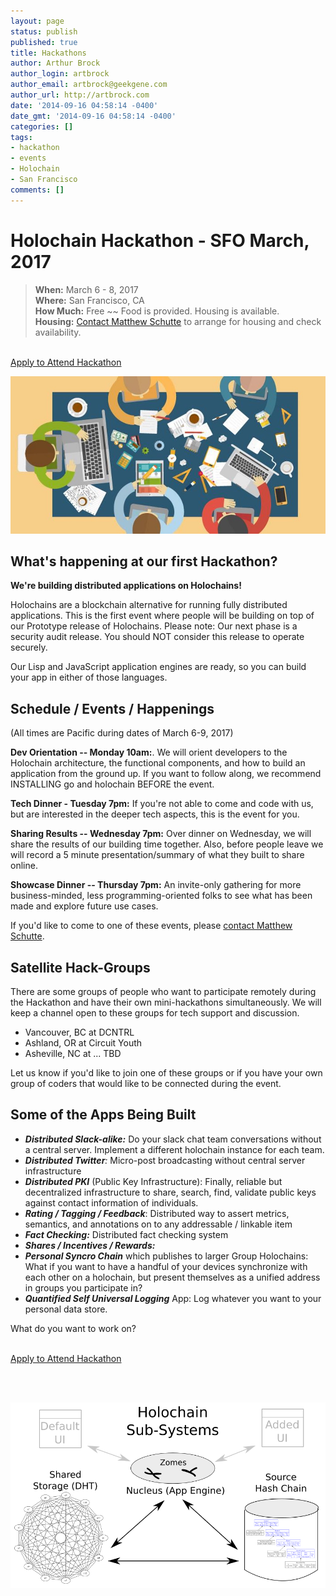 ```yaml
---
layout: page
status: publish
published: true
title: Hackathons
author: Arthur Brock
author_login: artbrock
author_email: artbrock@geekgene.com
author_url: http://artbrock.com
date: '2014-09-16 04:58:14 -0400'
date_gmt: '2014-09-16 04:58:14 -0400'
categories: []
tags:
- hackathon
- events
- Holochain
- San Francisco
comments: []
---
```


# Holochain Hackathon - SFO March, 2017

> **When:** March 6 - 8, 2017 <br />
 **Where:** San Francisco, CA <br />
 **How Much:** Free ~~ Food is provided. Housing is available. <br />
 **Housing:** [Contact Matthew Schutte](http://matthewschutte.com/contact/) to arrange for housing and check availability.

<br /><a class="btn btn-primary btn-xl" href="https://docs.google.com/forms/d/e/1FAIpQLSfpI63MxUf0yxKHRlQr5k0TYG2woJvuwwBEzg3CYgZARqm7TQ/viewform?c=0&w=1">Apply to Attend Hackathon</a>

<img class="fit responsive" src="/images/hackathon-table.jpg">

## What's happening at our first Hackathon?
**We're building distributed applications on Holochains!**

Holochains are a blockchain alternative for running fully distributed applications. This is the first event where people will be building on top of our Prototype release of Holochains. Please note: Our next phase is a security audit release. You should NOT consider this release to operate securely.

Our Lisp and JavaScript application engines are ready, so you can build your app in either of those languages.


## Schedule / Events / Happenings
(All times are Pacific during dates of March 6-9, 2017)

**Dev Orientation -- Monday 10am:**. We will orient developers to the Holochain architecture, the functional components, and how to build an application from the ground up. If you want to follow along, we recommend INSTALLING go and holochain BEFORE the event.

**Tech Dinner - Tuesday 7pm:** If you're not able to come and code with us, but are interested in the deeper tech aspects, this is the event for you.  

**Sharing Results -- Wednesday 7pm:** Over dinner on Wednesday, we will share the results of our building time together. Also, before people leave we will record a 5 minute presentation/summary of what they built to share online.

**Showcase Dinner -- Thursday 7pm:** An invite-only gathering for more business-minded, less programming-oriented folks to see what has been made and explore future use cases.

If you'd like to come to one of these events, please [contact Matthew Schutte](http://matthewschutte.com/contact/).

## Satellite Hack-Groups
There are some groups of people who want to participate remotely during the Hackathon and have their own mini-hackathons simultaneously. We will keep a channel open to these groups for tech support and discussion.

 - Vancouver, BC at DCNTRL
 - Ashland, OR at Circuit Youth
 - Asheville, NC at ... TBD

Let us know if you'd like to join one of these groups or if you have your own group of coders that would like to be connected during the event.

## Some of the Apps Being Built
 - _**Distributed Slack-alike:**_ Do your slack chat team conversations without a central server. Implement a different holochain instance for each team.
 - _**Distributed Twitter**:_ Micro-post broadcasting without central server infrastructure
 - _**Distributed PKI**_ (Public Key Infrastructure): Finally, reliable  but decentralized infrastructure to share, search, find, validate public keys against contact information of individuals.
 -  _**Rating / Tagging / Feedback**_: Distributed way to assert metrics, semantics, and annotations on to any addressable / linkable item
 - _**Fact Checking:**_ Distributed fact checking system
 - _**Shares / Incentives / Rewards:**_
 - _**Personal Syncro Chain**_ which publishes to larger Group Holochains: What if you want to have a handful of your devices synchronize with each other on a holochain, but present themselves as a unified address in groups you participate in?
 - _**Quantified Self Universal Logging**_ App: Log whatever you want to your personal data store.

What do you want to work on?

<br /><a class="btn btn-primary btn-xl" href="https://docs.google.com/forms/d/e/1FAIpQLSfpI63MxUf0yxKHRlQr5k0TYG2woJvuwwBEzg3CYgZARqm7TQ/viewform?c=0&w=1">Apply to Attend Hackathon</a>

<br /><br />

![Holochain_Subsystems](/images/Holochain_Subsystems.png)
